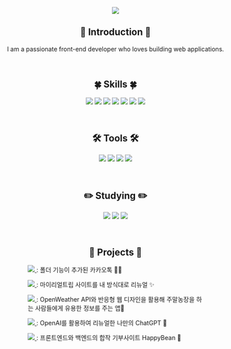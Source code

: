 <p align="center">
  <img src="https://capsule-render.vercel.app/api?type=waving&color=DFADE0&height=200&section=header&text=Hello,%20I'm%20LeeYerim&fontSize=60" />
</p>



<h2 align="center">🙌 Introduction 🙌</h2>
<p align="center">I am a passionate front-end developer who loves building web applications.</p>

<br>

<h2 align="center">🍀 Skills 🍀</h2>
<p align="center">
  <img src="https://img.shields.io/badge/HTML-E34F26?logo=html5&logoColor=white&style=flat-square" />
  <img src="https://img.shields.io/badge/CSS-1572B6?logo=css3&logoColor=white&style=flat-square" />
  <img src="https://img.shields.io/badge/SCSS-CC6699?logo=sass&logoColor=white&style=flat-square" />
  <img src="https://img.shields.io/badge/Java-007396?logo=java&logoColor=white&style=flat-square" />
  <img src="https://img.shields.io/badge/JavaScript-F7DF1E?logo=javascript&logoColor=black&style=flat-square" />
  <img src="https://img.shields.io/badge/MySQL-4479A1?logo=mysql&logoColor=white&style=flat-square" />
  <img src="https://img.shields.io/badge/JSP-007396?logo=java&logoColor=white&style=flat-square" />
</p>

<br>

<h2 align="center">🛠️ Tools 🛠️</h2>
<p align="center">
  <img src="https://img.shields.io/badge/Eclipse-2C2255?logo=eclipse&logoColor=white&style=flat-square" />
  <img src="https://img.shields.io/badge/Visual%20Studio%20Code-007ACC?logo=visual-studio-code&logoColor=white&style=flat-square" />
  <img src="https://img.shields.io/badge/Tomcat-F8DC75?logo=apache-tomcat&logoColor=black&style=flat-square" />
  <img src="https://img.shields.io/badge/GitHub-181717?logo=github&logoColor=white&style=flat-square" />
</p>

<br>

<h2 align="center">✏️ Studying ✏️</h2>
<p align="center">
  <img src="https://img.shields.io/badge/React-61DAFB?logo=react&logoColor=white&style=flat-square" />
  <img src="https://img.shields.io/badge/Vue.js-4FC08D?logo=vue.js&logoColor=white&style=flat-square" />
  <img src="https://img.shields.io/badge/Spring-6DB33F?logo=spring&logoColor=white&style=flat-square" />
</p>

<br>

<h2 align="center">💪 Projects 💪</h2>
<div align="center" style="width: 80%; margin: 0 auto;">
  <p align="left">
    <a href="https://github.com/leeyerimmm/mykakao">
      <img src="https://img.shields.io/badge/mykakao-FFCD00?style=flat-square&logo=kakao" />
    </a> : 폴더 기능이 추가된 카카오톡 💬📂
  </p>

  <p align="left">
    <a href="https://github.com/leeyerimmm/My-Real-Trip">
      <img src="https://img.shields.io/badge/My%20Real%20Trip-764ABC?style=flat-square&logo=airplane" />
    </a> : 마이리얼트립 사이트를 내 방식대로 리뉴얼 ✨
  </p>

  <p align="left">
    <a href="https://github.com/leeyerimmm/public-API">
      <img src="https://img.shields.io/badge/public%20API-2E8B57?style=flat-square&logo=cloud" />
    </a> : OpenWeather API와 반응형 웹 디자인을 활용해 주말농장을 하는 사람들에게 유용한 정보를 주는 앱🌱
  </p>

  <p align="left">
    <a href="https://github.com/leeyerimmm/chat-GPT">
      <img src="https://img.shields.io/badge/chat%20GPT-00AEEF?style=flat-square&logo=openai" />
    </a> : OpenAI를 활용하여 리뉴얼한 나만의 ChatGPT 💙
  </p>

  <p align="left">
    <a href="https://github.com/leeyerimmm/HappyBean">
      <img src="https://img.shields.io/badge/HappyBean-7BB661?style=flat-square&logo=leaf" />
    </a> : 프론트엔드와 백엔드의 합작 기부사이트 HappyBean 🌿
  </p>
</div>

<br>

